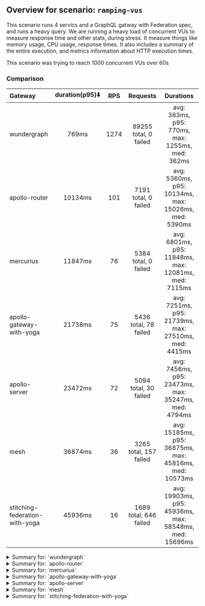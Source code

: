 ## Overview for scenario: `ramping-vus`


This scenario runs 4 servics and a GraphQL gatway with Federation spec, and runs a heavy query. We are running a heavy load of concurrent VUs to measure response time and other stats, during stress. It measure things like memory usage, CPU usage, response times. It also includes a summary of the entire execution, and metrics information about HTTP execution times.


This scenario was trying to reach 1000 concurrent VUs over 60s


### Comparison


| Gateway                        | duration(p95)⬇️ |  RPS  |        Requests        |                       Durations                        |
| :----------------------------- | :-------------: | :---: | :--------------------: | :----------------------------------------------------: |
| wundergraph                    |      769ms      | 1274  | 89255 total, 0 failed  |    avg: 383ms, p95: 770ms, max: 1255ms, med: 362ms     |
| apollo-router                  |     10134ms     |  101  |  7191 total, 0 failed  |  avg: 5360ms, p95: 10134ms, max: 15026ms, med: 5390ms  |
| mercurius                      |     11847ms     |  76   |  5384 total, 0 failed  |  avg: 6801ms, p95: 11848ms, max: 12081ms, med: 7115ms  |
| apollo-gateway-with-yoga       |     21738ms     |  75   | 5436 total, 78 failed  |  avg: 7251ms, p95: 21739ms, max: 27510ms, med: 4415ms  |
| apollo-server                  |     23472ms     |  72   | 5094 total, 30 failed  |  avg: 7456ms, p95: 23473ms, max: 35247ms, med: 4794ms  |
| mesh                           |     36874ms     |  36   | 3265 total, 157 failed | avg: 15185ms, p95: 36875ms, max: 45816ms, med: 10573ms |
| stitching-federation-with-yoga |     45936ms     |  16   | 1689 total, 646 failed | avg: 19903ms, p95: 45936ms, max: 58548ms, med: 15696ms |



<details>
  <summary>Summary for: `wundergraph`</summary>

  **K6 Output**




```
     ✓ response code was 200
     ✓ no_errors
     ✓ expected_result

     checks.........................: 100.00% ✓ 267765     ✗ 0     
     data_received..................: 434 MB  6.2 MB/s
     data_sent......................: 106 MB  1.5 MB/s
     http_req_blocked...............: avg=428.79µs min=700ns  med=1.5µs    max=438.52ms p(90)=2.4µs    p(95)=3.2µs   
     http_req_connecting............: avg=423.45µs min=0s     med=0s       max=438.4ms  p(90)=0s       p(95)=0s      
     http_req_duration..............: avg=383.21ms min=4.4ms  med=361.81ms max=1.25s    p(90)=680.05ms p(95)=769.78ms
       { expected_response:true }...: avg=383.21ms min=4.4ms  med=361.81ms max=1.25s    p(90)=680.05ms p(95)=769.78ms
     http_req_failed................: 0.00%   ✓ 0          ✗ 89255 
     http_req_receiving.............: avg=590.13µs min=12.9µs med=25.3µs   max=242.22ms p(90)=133.59µs p(95)=229.22µs
     http_req_sending...............: avg=467.31µs min=5.5µs  med=8.5µs    max=283.76ms p(90)=20.5µs   p(95)=87.49µs 
     http_req_tls_handshaking.......: avg=0s       min=0s     med=0s       max=0s       p(90)=0s       p(95)=0s      
     http_req_waiting...............: avg=382.15ms min=4.36ms med=360.84ms max=1.25s    p(90)=678.32ms p(95)=766.89ms
     http_reqs......................: 89255   1274.96084/s
     iteration_duration.............: avg=385.59ms min=4.67ms med=363.4ms  max=1.38s    p(90)=685.78ms p(95)=775.76ms
     iterations.....................: 89255   1274.96084/s
     vus............................: 6       min=6        max=991 
     vus_max........................: 1000    min=1000     max=1000
```


**Performance Overview**


<img src="https://imagedelivery.net/KYe9TScr4TldYHA48pczVg/54af7ac5-7ec6-47e0-a3d7-d879d10b6500/public" alt="Performance Overview" />


**HTTP Overview**


<img src="https://imagedelivery.net/KYe9TScr4TldYHA48pczVg/6ccc6a65-5922-428c-6f38-82372491bb00/public" alt="HTTP Overview" />


  </details>

<details>
  <summary>Summary for: `apollo-router`</summary>

  **K6 Output**




```
     ✓ response code was 200
     ✗ no_errors
      ↳  99% — ✓ 7177 / ✗ 14
     ✗ expected_result
      ↳  99% — ✓ 7190 / ✗ 1

     checks.........................: 99.93% ✓ 21558      ✗ 15    
     data_received..................: 36 MB  505 kB/s
     data_sent......................: 8.5 MB 120 kB/s
     http_req_blocked...............: avg=110.52µs min=1.3µs   med=2.29µs max=14.93ms p(90)=351.8µs p(95)=422.55µs
     http_req_connecting............: avg=97.82µs  min=0s      med=0s     max=14.89ms p(90)=291.9µs p(95)=353.5µs 
     http_req_duration..............: avg=5.35s    min=73.74ms med=5.38s  max=15.02s  p(90)=9.29s   p(95)=10.13s  
       { expected_response:true }...: avg=5.35s    min=73.74ms med=5.38s  max=15.02s  p(90)=9.29s   p(95)=10.13s  
     http_req_failed................: 0.00%  ✓ 0          ✗ 7191  
     http_req_receiving.............: avg=62.56µs  min=19.7µs  med=50.3µs max=9.99ms  p(90)=77.5µs  p(95)=87.75µs 
     http_req_sending...............: avg=31.9µs   min=7µs     med=12.9µs max=4.62ms  p(90)=50.7µs  p(95)=65µs    
     http_req_tls_handshaking.......: avg=0s       min=0s      med=0s     max=0s      p(90)=0s      p(95)=0s      
     http_req_waiting...............: avg=5.35s    min=73.68ms med=5.38s  max=15.02s  p(90)=9.29s   p(95)=10.13s  
     http_reqs......................: 7191   101.379968/s
     iteration_duration.............: avg=5.36s    min=74.03ms med=5.39s  max=15.02s  p(90)=9.29s   p(95)=10.13s  
     iterations.....................: 7191   101.379968/s
     vus............................: 122    min=57       max=999 
     vus_max........................: 1000   min=1000     max=1000
```


**Performance Overview**


<img src="https://imagedelivery.net/KYe9TScr4TldYHA48pczVg/9f201c54-ebc1-41cf-1ce9-c334d58cd800/public" alt="Performance Overview" />


**HTTP Overview**


<img src="https://imagedelivery.net/KYe9TScr4TldYHA48pczVg/105c084f-5807-4a73-a9ff-ede771baee00/public" alt="HTTP Overview" />


  </details>

<details>
  <summary>Summary for: `mercurius`</summary>

  **K6 Output**




```
     ✓ response code was 200
     ✗ no_errors
      ↳  99% — ✓ 5383 / ✗ 1
     ✓ expected_result

     checks.........................: 99.99% ✓ 16151     ✗ 1     
     data_received..................: 27 MB  387 kB/s
     data_sent......................: 6.4 MB 91 kB/s
     http_req_blocked...............: avg=106.6µs min=1.2µs   med=2.9µs  max=19.96ms p(90)=428.9µs  p(95)=477.99µs
     http_req_connecting............: avg=87.53µs min=0s      med=0s     max=19.77ms p(90)=354.87µs p(95)=402.09µs
     http_req_duration..............: avg=6.8s    min=10.11ms med=7.11s  max=12.08s  p(90)=11.48s   p(95)=11.84s  
       { expected_response:true }...: avg=6.8s    min=10.11ms med=7.11s  max=12.08s  p(90)=11.48s   p(95)=11.84s  
     http_req_failed................: 0.00%  ✓ 0         ✗ 5384  
     http_req_receiving.............: avg=75.64µs min=22.2µs  med=66.4µs max=17.28ms p(90)=96.2µs   p(95)=106µs   
     http_req_sending...............: avg=32.7µs  min=7.8µs   med=18µs   max=1.87ms  p(90)=68.67µs  p(95)=82.78µs 
     http_req_tls_handshaking.......: avg=0s      min=0s      med=0s     max=0s      p(90)=0s       p(95)=0s      
     http_req_waiting...............: avg=6.8s    min=10.05ms med=7.11s  max=12.08s  p(90)=11.48s   p(95)=11.84s  
     http_reqs......................: 5384   76.905705/s
     iteration_duration.............: avg=6.8s    min=10.46ms med=7.11s  max=12.08s  p(90)=11.48s   p(95)=11.84s  
     iterations.....................: 5384   76.905705/s
     vus............................: 6      min=6       max=1000
     vus_max........................: 1000   min=1000    max=1000
```


**Performance Overview**


<img src="https://imagedelivery.net/KYe9TScr4TldYHA48pczVg/6cbca4d9-1bb3-4089-8786-0417fd3d7500/public" alt="Performance Overview" />


**HTTP Overview**


<img src="https://imagedelivery.net/KYe9TScr4TldYHA48pczVg/b2b4724e-1e7f-4497-708b-4be413bd4600/public" alt="HTTP Overview" />


  </details>

<details>
  <summary>Summary for: `apollo-gateway-with-yoga`</summary>

  **K6 Output**




```
     ✗ response code was 200
      ↳  98% — ✓ 5358 / ✗ 78
     ✗ no_errors
      ↳  79% — ✓ 4317 / ✗ 1119
     ✗ expected_result
      ↳  97% — ✓ 5216 / ✗ 142

     checks.........................: 91.74% ✓ 14891     ✗ 1339  
     data_received..................: 25 MB  350 kB/s
     data_sent......................: 6.5 MB 90 kB/s
     http_req_blocked...............: avg=295.34µs min=1.1µs    med=2µs    max=56.66ms p(90)=361.39µs p(95)=409.37µs
     http_req_connecting............: avg=280.95µs min=0s       med=0s     max=56.57ms p(90)=300.39µs p(95)=338.62µs
     http_req_duration..............: avg=7.25s    min=84.74ms  med=4.41s  max=27.51s  p(90)=18.63s   p(95)=21.73s  
       { expected_response:true }...: avg=7.32s    min=355.29ms med=4.53s  max=27.51s  p(90)=18.72s   p(95)=21.97s  
     http_req_failed................: 1.43%  ✓ 78        ✗ 5358  
     http_req_receiving.............: avg=176.45µs min=16µs     med=37.1µs max=46.57ms p(90)=69.4µs   p(95)=83.09µs 
     http_req_sending...............: avg=61.72µs  min=6.6µs    med=12.4µs max=21.98ms p(90)=59.65µs  p(95)=74.2µs  
     http_req_tls_handshaking.......: avg=0s       min=0s       med=0s     max=0s      p(90)=0s       p(95)=0s      
     http_req_waiting...............: avg=7.25s    min=84.39ms  med=4.41s  max=27.51s  p(90)=18.63s   p(95)=21.73s  
     http_reqs......................: 5436   75.846043/s
     iteration_duration.............: avg=7.25s    min=98.77ms  med=4.41s  max=27.51s  p(90)=18.63s   p(95)=21.73s  
     iterations.....................: 5436   75.846043/s
     vus............................: 55     min=55      max=1000
     vus_max........................: 1000   min=1000    max=1000
```


**Performance Overview**


<img src="https://imagedelivery.net/KYe9TScr4TldYHA48pczVg/7255c6ef-4647-420c-4574-ad1f294f0700/public" alt="Performance Overview" />


**HTTP Overview**


<img src="https://imagedelivery.net/KYe9TScr4TldYHA48pczVg/beef21e0-8bda-45c6-a993-e9cb3e0b9100/public" alt="HTTP Overview" />


  </details>

<details>
  <summary>Summary for: `apollo-server`</summary>

  **K6 Output**




```
     ✗ response code was 200
      ↳  99% — ✓ 5064 / ✗ 30
     ✗ no_errors
      ↳  67% — ✓ 3459 / ✗ 1635
     ✗ expected_result
      ↳  94% — ✓ 4784 / ✗ 280

     checks.........................: 87.24% ✓ 13307     ✗ 1945  
     data_received..................: 28 MB  400 kB/s
     data_sent......................: 6.0 MB 86 kB/s
     http_req_blocked...............: avg=201.74µs min=1.1µs   med=2µs    max=32.83ms p(90)=376.86µs p(95)=418.8µs 
     http_req_connecting............: avg=184.89µs min=0s      med=0s     max=32.68ms p(90)=314.16µs p(95)=358.14µs
     http_req_duration..............: avg=7.45s    min=10.25ms med=4.79s  max=35.24s  p(90)=16.26s   p(95)=23.47s  
       { expected_response:true }...: avg=7.49s    min=10.25ms med=4.83s  max=35.24s  p(90)=16.29s   p(95)=23.5s   
     http_req_failed................: 0.58%  ✓ 30        ✗ 5064  
     http_req_receiving.............: avg=63.02µs  min=18.1µs  med=45.5µs max=22.53ms p(90)=74.39µs  p(95)=84.03µs 
     http_req_sending...............: avg=42.97µs  min=7µs     med=12.8µs max=6.64ms  p(90)=56.9µs   p(95)=69.66µs 
     http_req_tls_handshaking.......: avg=0s       min=0s      med=0s     max=0s      p(90)=0s       p(95)=0s      
     http_req_waiting...............: avg=7.45s    min=10.14ms med=4.79s  max=35.24s  p(90)=16.26s   p(95)=23.47s  
     http_reqs......................: 5094   72.764768/s
     iteration_duration.............: avg=7.45s    min=10.57ms med=4.79s  max=35.24s  p(90)=16.26s   p(95)=23.47s  
     iterations.....................: 5094   72.764768/s
     vus............................: 5      min=5       max=1000
     vus_max........................: 1000   min=1000    max=1000
```


**Performance Overview**


<img src="https://imagedelivery.net/KYe9TScr4TldYHA48pczVg/fe3558b3-8e50-4845-4352-c620ea45b800/public" alt="Performance Overview" />


**HTTP Overview**


<img src="https://imagedelivery.net/KYe9TScr4TldYHA48pczVg/ee543da6-b615-4275-09ce-dc3c52c5cc00/public" alt="HTTP Overview" />


  </details>

<details>
  <summary>Summary for: `mesh`</summary>

  **K6 Output**




```
     ✗ response code was 200
      ↳  95% — ✓ 3108 / ✗ 157
     ✗ no_errors
      ↳  65% — ✓ 2143 / ✗ 1122
     ✗ expected_result
      ↳  98% — ✓ 3069 / ✗ 39

     checks.........................: 86.32% ✓ 8320      ✗ 1318  
     data_received..................: 31 MB  345 kB/s
     data_sent......................: 3.9 MB 43 kB/s
     http_req_blocked...............: avg=741.5µs  min=1.5µs  med=3.4µs  max=128.24ms p(90)=584.57µs p(95)=2.91ms  
     http_req_connecting............: avg=710.41µs min=0s     med=0s     max=128.17ms p(90)=500.63µs p(95)=2.86ms  
     http_req_duration..............: avg=15.18s   min=1.17s  med=10.57s max=45.81s   p(90)=32.11s   p(95)=36.87s  
       { expected_response:true }...: avg=15.64s   min=1.28s  med=10.85s max=45.81s   p(90)=32.6s    p(95)=36.88s  
     http_req_failed................: 4.80%  ✓ 157       ✗ 3108  
     http_req_receiving.............: avg=1.22ms   min=22.4µs med=74.6µs max=115.88ms p(90)=229.24µs p(95)=715.2µs 
     http_req_sending...............: avg=114.25µs min=10.6µs med=24.4µs max=16.91ms  p(90)=100.5µs  p(95)=304.26µs
     http_req_tls_handshaking.......: avg=0s       min=0s     med=0s     max=0s       p(90)=0s       p(95)=0s      
     http_req_waiting...............: avg=15.18s   min=1.17s  med=10.56s max=45.81s   p(90)=32.11s   p(95)=36.87s  
     http_reqs......................: 3265   36.465247/s
     iteration_duration.............: avg=15.18s   min=1.18s  med=10.58s max=45.81s   p(90)=32.11s   p(95)=36.88s  
     iterations.....................: 3265   36.465247/s
     vus............................: 6      min=6       max=1000
     vus_max........................: 1000   min=1000    max=1000
```


**Performance Overview**


<img src="https://imagedelivery.net/KYe9TScr4TldYHA48pczVg/0b376017-5f15-401b-e6cd-175332bd6700/public" alt="Performance Overview" />


**HTTP Overview**


<img src="https://imagedelivery.net/KYe9TScr4TldYHA48pczVg/144f2201-10d2-4785-eccb-24cf6e0cb900/public" alt="HTTP Overview" />


  </details>

<details>
  <summary>Summary for: `stitching-federation-with-yoga`</summary>

  **K6 Output**




```
     ✗ response code was 200
      ↳  61% — ✓ 1043 / ✗ 646
     ✗ no_errors
      ↳  56% — ✓ 960 / ✗ 729
     ✗ expected_result
      ↳  57% — ✓ 977 / ✗ 712

     checks.........................: 58.81% ✓ 2980      ✗ 2087  
     data_received..................: 5.1 MB 51 kB/s
     data_sent......................: 2.7 MB 27 kB/s
     http_req_blocked...............: avg=304.52µs min=1.8µs  med=4.1µs   max=18.77ms p(90)=663.59µs p(95)=841.89µs
     http_req_connecting............: avg=258.91µs min=0s     med=0s      max=18.68ms p(90)=567.31µs p(95)=699.57µs
     http_req_duration..............: avg=19.9s    min=3.23s  med=15.69s  max=58.54s  p(90)=39.62s   p(95)=45.93s  
       { expected_response:true }...: avg=13.69s   min=3.23s  med=11.52s  max=42.43s  p(90)=23.83s   p(95)=32.56s  
     http_req_failed................: 38.24% ✓ 646       ✗ 1043  
     http_req_receiving.............: avg=104.79µs min=31.2µs med=85.69µs max=4.65ms  p(90)=143.78µs p(95)=181.99µs
     http_req_sending...............: avg=83.21µs  min=10.6µs med=39.1µs  max=8.69ms  p(90)=118.28µs p(95)=193.55µs
     http_req_tls_handshaking.......: avg=0s       min=0s     med=0s      max=0s      p(90)=0s       p(95)=0s      
     http_req_waiting...............: avg=19.9s    min=3.23s  med=15.69s  max=58.54s  p(90)=39.62s   p(95)=45.93s  
     http_reqs......................: 1689   16.905943/s
     iteration_duration.............: avg=19.9s    min=3.23s  med=15.69s  max=58.54s  p(90)=39.62s   p(95)=45.93s  
     iterations.....................: 1689   16.905943/s
     vus............................: 2      min=2       max=1000
     vus_max........................: 1000   min=1000    max=1000
```


**Performance Overview**


<img src="https://imagedelivery.net/KYe9TScr4TldYHA48pczVg/9743ad75-e562-4b2c-69c4-8d5c3ed09700/public" alt="Performance Overview" />


**HTTP Overview**


<img src="https://imagedelivery.net/KYe9TScr4TldYHA48pczVg/b62e9876-579b-4b3b-f587-7dc6759f0a00/public" alt="HTTP Overview" />


  </details>